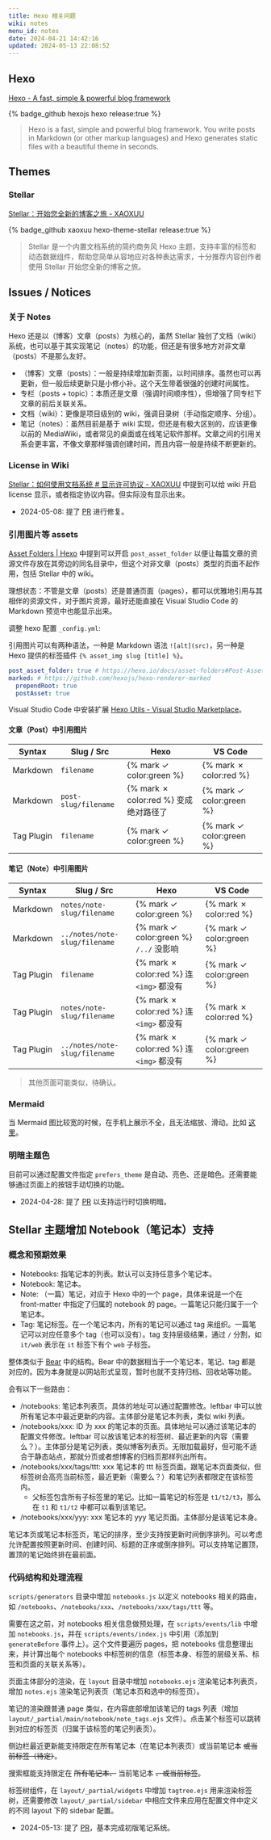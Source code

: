 ```yaml
---
title: Hexo 相关问题
wiki: notes
menu_id: notes
date: 2024-04-21 14:42:16
updated: 2024-05-13 22:08:52
---
```

## Hexo

[Hexo - A fast, simple & powerful blog framework](https://hexo.io/)

{% badge_github hexojs hexo release:true %}

> Hexo is a fast, simple and powerful blog framework. You write posts in Markdown (or other markup languages) and Hexo generates static files with a beautiful theme in seconds.

## Themes

### Stellar

[Stellar：开始您全新的博客之旅 - XAOXUU](https://xaoxuu.com/wiki/stellar/)

{% badge_github xaoxuu hexo-theme-stellar release:true %}

> Stellar 是一个内置文档系统的简约商务风 Hexo 主题，支持丰富的标签和动态数据组件，帮助您简单从容地应对各种表达需求，十分推荐内容创作者使用 Stellar 开始您全新的博客之旅。

## Issues / Notices

### 关于 Notes

Hexo 还是以（博客）文章（posts）为核心的，虽然 Stellar 独创了文档（wiki）系统，也可以基于其实现笔记（notes）的功能，但还是有很多地方对非文章（posts）不是那么友好。

- （博客）文章（posts）：一般是持续增加新页面，以时间排序。虽然也可以再更新，但一般后续更新只是小修小补。这个天生带着很强的创建时间属性。
- 专栏（posts + topic）：本质还是文章（强调时间顺序性），但增强了同专栏下文章的前后关联关系。
- 文档（wiki）：更像是项目级别的 wiki，强调目录树（手动指定顺序、分组）。
- 笔记（notes）：虽然目前是基于 wiki 实现，但还是有极大区别的，应该更像以前的 MediaWiki，或者常见的桌面或在线笔记软件那样。文章之间的引用关系会更丰富，不像文章那样强调创建时间，而且内容一般是持续不断更新的。

### License in Wiki

[Stellar：如何使用文档系统 # 显示许可协议 - XAOXUU](https://xaoxuu.com/wiki/stellar/wiki-settings/#%E6%98%BE%E7%A4%BA%E8%AE%B8%E5%8F%AF%E5%8D%8F%E8%AE%AE) 中提到可以给 wiki 开启 license 显示，或者指定协议内容。但实际没有显示出来。

- 2024-05-08: 提了 [PR](https://github.com/xaoxuu/hexo-theme-stellar/pull/460) 进行修复。

### 引用图片等 assets

[Asset Folders | Hexo](https://hexo.io/zh-cn/docs/asset-folders) 中提到可以开启 `post_asset_folder` 以便让每篇文章的资源文件存放在其旁边的同名目录中，但这个对非文章（posts）类型的页面不起作用，包括 Stellar 中的 wiki。

理想状态：不管是文章（posts）还是普通页面（pages），都可以优雅地引用与其相伴的资源文件，对于图片资源，最好还能直接在 Visual Studio Code 的 Markdown 预览中也能显示出来。

调整 hexo 配置 `_config.yml`:

引用图片可以有两种语法，一种是 Markdown 语法 `![alt](src)`，另一种是 Hexo 提供的标签插件 `{% asset_img slug [title] %}`。

``` yaml
post_asset_folder: true # https://hexo.io/docs/asset-folders#Post-Asset-Folder
marked: # https://github.com/hexojs/hexo-renderer-marked
  prependRoot: true
  postAsset: true
```

Visual Studio Code 中安装扩展 [Hexo Utils - Visual Studio Marketplace](https://marketplace.visualstudio.com/items?itemName=fantasy.vscode-hexo-utils)。

#### 文章（Post）中引用图片

Syntax | Slug / Src | Hexo | VS Code
--|--|--|--
Markdown | `filename` | {% mark ✓ color:green %} | {% mark ✗ color:red %}
Markdown | `post-slug/filename` | {% mark ✗ color:red %} 变成绝对路径了 | {% mark ✓ color:green %}
Tag Plugin | `filename` | {% mark ✓ color:green %} | {% mark ✓ color:green %}

#### 笔记（Note）中引用图片

Syntax | Slug / Src | Hexo | VS Code
--|--|--|--
Markdown | `notes/note-slug/filename` | {% mark ✓ color:green %} | {% mark ✗ color:red %}
Markdown | `../notes/note-slug/filename` | {% mark ✓ color:green %} `/../` 没影响 | {% mark ✓ color:green %}
Tag Plugin | `filename` | {% mark ✗ color:red %} 连 `<img>` 都没有 | {% mark ✓ color:green %}
Tag Plugin | `notes/note-slug/filename` | {% mark ✗ color:red %} 连 `<img>` 都没有 | {% mark ✗ color:red %}
Tag Plugin | `../notes/note-slug/filename` | {% mark ✗ color:red %} 连 `<img>` 都没有 | {% mark ✓ color:green %}

> 其他页面可能类似，待确认。

### Mermaid

当 Mermaid 图比较宽的时候，在手机上展示不全，且无法缩放、滑动。比如 [这里](/notes/pgp#架构)。

### 明暗主题色

目前可以通过配置文件指定 `prefers_theme` 是自动、亮色、还是暗色。还需要能够通过页面上的按钮手动切换的功能。

- 2024-04-28: 提了 [PR](https://github.com/xaoxuu/hexo-theme-stellar/pull/449) 以支持运行时切换明暗。

## Stellar 主题增加 Notebook（笔记本）支持

### 概念和预期效果

- Notebooks: 指笔记本的列表。默认可以支持任意多个笔记本。
- Notebook: 笔记本。
- Note: （一篇）笔记，对应于 Hexo 中的一个 page，具体来说是一个在 front-matter 中指定了归属的 notebook 的 page。一篇笔记只能归属于一个笔记本。
- Tag: 笔记标签。在一个笔记本内，所有的笔记可以通过 tag 来组织。一篇笔记可以对应任意多个 tag（也可以没有）。tag 支持层级结果，通过 `/` 分割，如 `it/web` 表示在 `it` 标签下有个 `web` 子标签。

整体类似于 [Bear](https://bear.app/) 中的结构。Bear 中的数据相当于一个笔记本，笔记、tag 都是对应的。因为本身就是以网站形式呈现，暂时也就不支持归档、回收站等功能。

会有以下一些路由：

- /notebooks: 笔记本列表页。具体的地址可以通过配置修改。leftbar 中可以放所有笔记本中最近更新的内容。主体部分是笔记本列表，类似 wiki 列表。
- /notebooks/xxx: ID 为 xxx 的笔记本的页面。具体地址可以通过该笔记本的配置文件修改。leftbar 可以放该笔记本的标签树、最近更新的内容（需要么？）。主体部分是笔记列表，类似博客列表页。无限加载最好，但可能不适合于静态站点，那就分页或者想博客的归档页那样列出所有。
- /notebooks/xxx/tags/ttt: xxx 笔记本的 ttt 标签页面。跟笔记本页面类似，但标签树会高亮当前标签，最近更新（需要么？）和笔记列表都限定在该标签内。
  - 父标签包含所有子标签里的笔记。比如一篇笔记的标签是 `t1/t2/t3`，那么在 `t1` 和 `t1/t2` 中都可以看到该笔记。
- /notebooks/xxx/yyy: xxx 笔记本的 yyy 笔记页面。主体部分是该笔记本身。

笔记本页或笔记本标签页，笔记的排序，至少支持按更新时间倒序排列。可以考虑允许配置按照更新时间、创建时间、标题的正序或倒序排列。可以支持笔记置顶，置顶的笔记始终排在最前面。

### 代码结构和处理流程

`scripts/generators` 目录中增加 `notebooks.js` 以定义 notebooks 相关的路由，如 `/notebooks`、`/notebooks/xxx`、`/notebooks/xxx/tags/ttt` 等。

需要在这之前，对 notebooks 相关信息做预处理，在 `scripts/events/lib` 中增加 `notebooks.js`，并在 `scripts/events/index.js` 中引用（添加到 `generateBefore` 事件上）。这个文件要遍历 pages，把 notebooks 信息整理出来，并计算出每个 notebooks 中标签树的信息（标签本身、标签的层级关系、标签和页面的关联关系等）。

页面主体部分的渲染，在 `layout` 目录中增加 `notebooks.ejs` 渲染笔记本列表页，增加 `notes.ejs` 渲染笔记列表页（笔记本页和选中的标签页）。

笔记的渲染跟普通 page 类似，在内容底部增加该笔记的 tags 列表（增加 `layout/_partial/main/notebook/note_tags.ejs` 文件）。点击某个标签可以跳转到对应的标签页（归属于该标签的笔记列表页）。

侧边栏最近更新能支持限定在所有笔记本（在笔记本列表页）或当前笔记本 ~~或当前标签（待定）~~。

搜索框能支持限定在 ~~所有笔记本、~~ 当前笔记本 ~~、或当前标签~~。

标签树组件，在 `layout/_partial/widgets` 中增加 `tagtree.ejs` 用来渲染标签树，还需要修改 `layout/_partial/sidebar` 中相应文件来应用在配置文件中定义的不同 layout 下的 sidebar 配置。

- 2024-05-13: 提了 [PR](https://github.com/xaoxuu/hexo-theme-stellar/pull/464)，基本完成初版笔记系统。
